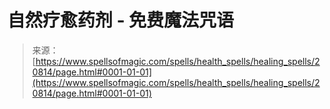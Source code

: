 <!--yml

分类: 未分类

日期：2024-06-12 19:03:56

-->

# 自然疗愈药剂 - 免费魔法咒语

> 来源：[https://www.spellsofmagic.com/spells/health_spells/healing_spells/20814/page.html#0001-01-01](https://www.spellsofmagic.com/spells/health_spells/healing_spells/20814/page.html#0001-01-01)
